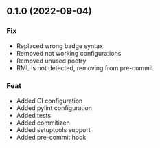 ## 0.1.0 (2022-09-04)

### Fix

- Replaced wrong badge syntax
- Removed not working configurations
- Removed unused poetry
- RML is not detected, removing from pre-commit

### Feat

- Added CI configuration
- Added pylint configuration
- Added tests
- Added commitizen
- Added setuptools support
- Added pre-commit hook
